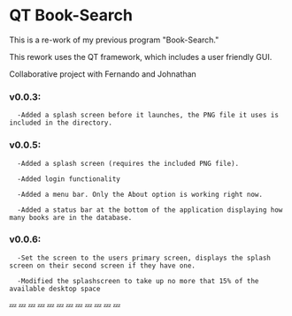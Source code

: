 # QT Book-Search


This is a re-work of my previous program "Book-Search."

This rework uses the QT framework, which includes a user friendly GUI.

Collaborative project with Fernando and Johnathan



### v0.0.3:
      -Added a splash screen before it launches, the PNG file it uses is included in the directory.

### v0.0.5:

      -Added a splash screen (requires the included PNG file).
      
      -Added login functionality
      
      -Added a menu bar. Only the About option is working right now.
      
      -Added a status bar at the bottom of the application displaying how many books are in the database.
      

### v0.0.6:

      -Set the screen to the users primary screen, displays the splash screen on their second screen if they have one.
      
      -Modified the splashscreen to take up no more that 15% of the available desktop space

:zzz: :zzz: :zzz: :zzz: :zzz: :zzz: :zzz: :zzz: :zzz: :zzz: :zzz: :zzz:
